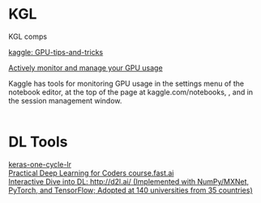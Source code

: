 # KGL
KGL comps

[kaggle: GPU-tips-and-tricks](https://www.kaggle.com/page/GPU-tips-and-tricks)<br>

[Actively monitor and manage your GPU usage](https://www.kaggle.com/zurman/account?isEditing=False)<br>

Kaggle has tools for monitoring GPU usage in the settings menu of the notebook editor, at the top of the page at kaggle.com/notebooks, , and in the session management window.
[]()<br>
[]()<br>


# DL Tools
[keras-one-cycle-lr](https://pypi.org/project/keras-one-cycle-lr/)<br>
[Practical Deep Learning for Coders course.fast.ai](https://course.fast.ai/)<br>
[Interactive Dive into DL: http://d2l.ai/ (Implemented with NumPy/MXNet, PyTorch, and TensorFlow; 
Adopted at 140 universities from 35 countries)](http://d2l.ai/)<br>
[]()<br>
[]()<br>
[]()<br>
[]()<br>
[]()<br>
[]()<br>

